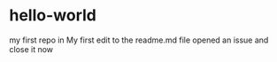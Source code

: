 hello-world
===========

my first repo in 
My first edit to the readme.md file
opened an issue and close it now
